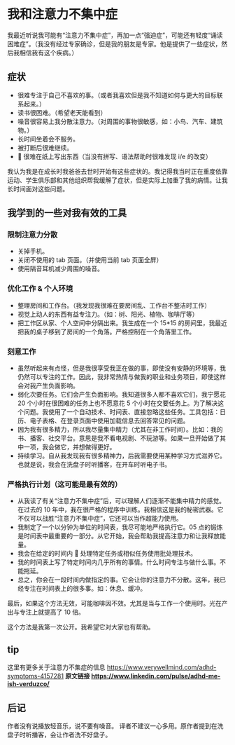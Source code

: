 # 我和注意力不集中症

我最近听说我可能有“注意力不集中症”，再加一点“强迫症”，可能还有轻度“诵读困难症”。（我没有经过专家确诊，但是我的朋友是专家。他是提供了一些症状，然后我相信我有这个疾病。）

## 症状

- 很难专注于自己不喜欢的事。（或者我喜欢但是我不知道如何与更大的目标联系起来。）
- 读书很困难。（希望老天能看到）
- 噪音很容易上我分散注意力。（对周围的事物很敏感，如：小鸟、汽车、建筑物。）
- 长时间坐着会不服务。
- 被打断后很难继续。
-  很难在纸上写出东西（当没有拼写、语法帮助时很难发现 i/e 的改变）

我认为我是在成长时我爸爸去世时开始有这些症状的。我记得我当时正在重度依靠运动、学生俱乐部和其他组织帮我缓解了症状，但是实际上加重了我的病情。让我长时间面对这些问题。

## 我学到的一些对我有效的工具

### 限制注意力分散

- 关掉手机。
- 关闭不使用的 tab 页面。（并使用当前 tab 页面全屏）
- 使用隔音耳机减少周围的噪音。

### 优化工作 & 个人环境

- 整理房间和工作台。（我发现我很难在要房间乱、工作台不整洁时工作）
- 视觉上动人的东西有益专注力。（如：树、阳光、植物、咖啡厅等）
- 把工作区从家、个人空间中分隔出来。我生成在一个 15\*15 的房间里，我最近把我的桌子移到了房间的一个角落。严格控制在一个角落里工作。

### 刻意工作

- 虽然听起来有点怪，但是我很享受我正在做的事，即使没有安静的环境等，我仍然可以专注的工作。因此，我非常热情与做我的职业和业务项目，即使这样会对我产生负面影响。
- 弱化次要任务。它们会产生负面影响。我知道很多人都不喜欢它们，我宁愿花 20 个小时在很困难的任务上也不愿意花 5 个小时在交要任务上。为了解决这个问题。我使用了一个自动技术、时间表、直接忽略这些任务。工具包括：日历、电子表格、在登录页面中使用加载信息去回答常见的问题。
- 因为我有很多精力，所以我尽量集中精力（尤其在非工作时间）。比如：我的书、播客、社交平台。意思是我不看电视剧、不玩游等。如果一旦开始做了其中一项，我会做它，并想做得更好。
- 持续学习。自从我发现我有很多精神力，后我需要使用某种学习方式滋养它。也就是说，我会在洗盘子时听播客，在开车时听电子书。

### 严格执行计划（这可能是最有效的）

- 从我读了有关“注意力不集中症”后，可以理解人们逐渐不能集中精力的感觉。在过去的 10 年中，我在很严格的程序中训练。我相信这是我的秘密武器。它不仅可以战胜“注意力不集中症”，它还可以当作超能力使用。
- 我制定了一个以分钟为单位的时间表，我尽可能地严格执行它。05 点的锻炼是时间表中最重要的一部分。从它开始，我会帮助我提高注意力和让我释放能量。
- 我会在给定的时间内  处理特定任务或相似任务使用批处理技术。
- 我的时间表上写了特定时间内几乎所有的事情。什么时间专注与做什么事。不能拖延。
- 总之，你会在一段时间内做指定的事。它会让你的注意力不分散。这年，我已经专注在时间表上的很多事。如：休息、缓冲。

最后，如果这个方法无效，可能咖啡因不效。尤其是当与工作一个使用时。光在产出与专注上就提高了 10 倍。

这个方法是我第一次公开。我希望它对大家也有帮助。

## tip

这里有更多关于注意力不集症的信息 https://www.verywellmind.com/adhd-symptoms-4157281
**原文链接 https://www.linkedin.com/pulse/adhd-me-ish-verduzco/**

## 后记

作者没有说播放轻音乐，说不要有噪音。
译者不建议一心多用。原作者提到在洗盘子时听播客，会让作者洗不好盘子。
